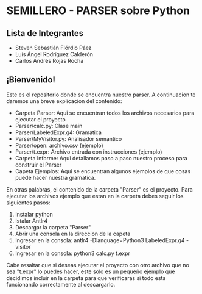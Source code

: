 # SEMILLERO - PARSER sobre Python
## Lista de Integrantes

- Steven Sebastián Flórdio Páez
- Luis Ángel Rodríguez Calderón
- Carlos Andrés Rojas Rocha


## ¡Bienvenido!

Este es el repositorio donde se encuentra nuestro parser. A continuacion te daremos una breve explicacion del contenido:

- Carpeta Parser: Aqui se encuentran todos los archivos necesarios para ejecutar el proyecto
- Parser/calc.py: Clase main 
- Parser/LabeledExpr.g4: Gramatica
- Parser/MyVisitor.py: Analisador semantico
- Parser/open: archivo.csv (ejemplo)
- Parser/t.expr: Archivo entrada con instrucciones (ejemplo)
- Carpeta Informe: Aqui detallamos paso a paso nuestro proceso para construir el Parser
- Capeta Ejemplos: Aqui se encuentran algunos ejemplos de que cosas puede hacer nuestra gramatica.




En otras palabras, el contenido de la carpeta "Parser" es el proyecto. Para ejecutar los archivos ejemplo que estan en la carpeta debes seguir los siguientes pasos:

1. Instalar python
2. Istalar Antlr4
3. Descargar la carpeta "Parser"
4. Abrir una consola en la direccion de la capeta
5. Ingresar en la consola: antlr4 -Dlanguage=Python3 LabeledExpr.g4 -visitor
6. Ingresar en la consola: python3 calc.py t.expr

Cabe resaltar que si deseas ejecutar el proyecto con otro archivo que no sea "t.expr" lo puedes hacer, este solo es un pequeño ejemplo que decidimos incluir en la carpeta para que verificaras si todo esta funcionando correctamente al descargarlo.
